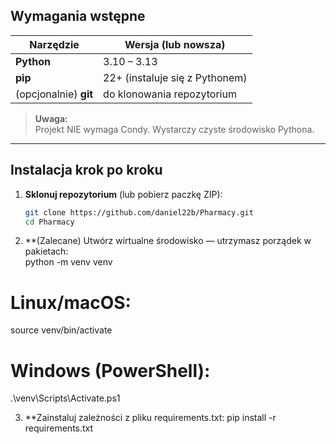 ## Wymagania wstępne

| Narzędzie | Wersja (lub nowsza) |
|-----------|--------------------|
| **Python** | 3.10 – 3.13 |
| **pip**    | 22+ (instaluje się z Pythonem) |
| (opcjonalnie) **git** | do klonowania repozytorium |

> **Uwaga:**  
> Projekt NIE wymaga Condy. Wystarczy czyste środowisko Pythona.

---

## Instalacja krok po kroku

1. **Sklonuj repozytorium** (lub pobierz paczkę ZIP):
   ```bash
   git clone https://github.com/daniel22b/Pharmacy.git
   cd Pharmacy
   
2. **(Zalecane) Utwórz wirtualne środowisko — utrzymasz porządek w pakietach:   
python -m venv venv
# Linux/macOS:
source venv/bin/activate
# Windows (PowerShell):
.\venv\Scripts\Activate.ps1

3. **Zainstaluj zależności z pliku requirements.txt:
pip install -r requirements.txt




